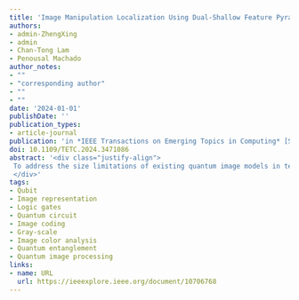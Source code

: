 ```yaml
---
title: 'Image Manipulation Localization Using Dual-Shallow Feature Pyramid Fusion and Boundary Contextual Incoherence Enhancement'
authors:
- admin-ZhengXing
- admin
- Chan-Tong Lam
- Penousal Machado
author_notes:
- ""
- "corresponding author"
- ""
- ""
date: '2024-01-01'
publishDate: ''
publication_types:
- article-journal
publication: 'in *IEEE Transactions on Emerging Topics in Computing* [SCI,JCR Q1]'
doi: 10.1109/TETC.2024.3471086
abstract: '<div class="justify-align">
 To address the size limitations of existing quantum image models in terms of accurate image representation, as well as inaccurate image operation and retrieval, we propose a Novel Generalized Quantum Image Representation (NGQR) for images of arbitrary size and type. For generalizing the size model, we first propose the Perception-Aided Encoding (PE) method to perceive the target qubits in the quantum information. Based on PE, we propose the quantum image representation PE-NGQR, which accurately ignores redundant information thereby targeting valid pixels for operations and retrieval. Then, to accurately represent the needed pixel information without redundancy, we propose the Coherent-Size Encoding (CE) method. The CE can encode an arbitrary number of quantum states. Based on CE, we propose CE-NGQR, a quantum image model capable of accurate image representation, processing and retrieval. Specifically, we describe in detail the concept, representation and quantum circuits of NGQR. We provide detailed quantum circuits and simulations of NGQR-based operations and geometric transformations. Moreover, NGQR enables flexible quantum image scaling. We illustrate the complementarity of the proposed PE-NGQR and CE-NGQR through complexity simulations and clarify the respective applicability scenarios. Finally, comparisons and analyses with existing quantum image models demonstrate the versatility and flexibility advantages of NGQR.
 </div>'
tags:
- Qubit
- Image representation
- Logic gates
- Quantum circuit
- Image coding
- Gray-scale
- Image color analysis
- Quantum entanglement
- Quantum image processing
links:
- name: URL
  url: https://ieeexplore.ieee.org/document/10706768
---
```

